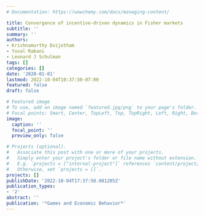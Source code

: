 ```yaml
---
# Documentation: https://wowchemy.com/docs/managing-content/

title: Convergence of incentive-driven dynamics in Fisher markets
subtitle: ''
summary: ''
authors:
- Krishnamurthy Dvijotham
- Yuval Rabani
- Leonard J Schulman
tags: []
categories: []
date: '2020-01-01'
lastmod: 2022-10-04T10:37:50-07:00
featured: false
draft: false

# Featured image
# To use, add an image named `featured.jpg/png` to your page's folder.
# Focal points: Smart, Center, TopLeft, Top, TopRight, Left, Right, BottomLeft, Bottom, BottomRight.
image:
  caption: ''
  focal_point: ''
  preview_only: false

# Projects (optional).
#   Associate this post with one or more of your projects.
#   Simply enter your project's folder or file name without extension.
#   E.g. `projects = ["internal-project"]` references `content/project/deep-learning/index.md`.
#   Otherwise, set `projects = []`.
projects: []
publishDate: '2022-10-04T17:37:50.081205Z'
publication_types:
- '2'
abstract: ''
publication: '*Games and Economic Behavior*'
---
```

